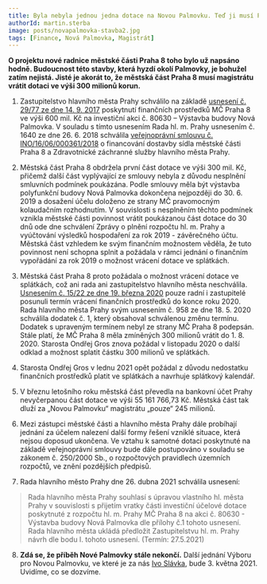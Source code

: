 ```yaml
---
title: Byla nebyla jednou jedna dotace na Novou Palmovku. Teď ji musí Praha 8 vrátit!
authorId: martin.sterba
image: posts/novapalmovka-stavba2.jpg
tags: [Finance, Nová Palmovka, Magistrát]
---
```


**O projektu nové radnice městské části Praha 8 toho bylo už napsáno hodně. Budoucnost této stavby, která hyzdí okolí Palmovky, je bohužel zatím nejistá. Jisté je akorát to, že městská část Praha 8 musí magistrátu vrátit dotaci ve výši 300 milionů korun.**

1. Zastupitelstvo hlavního města Prahy schválilo na základě [usnesení č. 29/77 ze dne 14. 9. 2017](https://palmovkated.cz/Upload/1/3b-usneseni-zastupitelstva-hmp-pdf-ebook-usneseni-c29_77-verze-12-verejne.pdf) poskytnutí finančních prostředků MČ Praha 8 ve výši 600 mil. Kč na investiční akci č. 80630 – Výstavba budovy Nová Palmovka. V souladu s tímto usnesením Rada hl. m. Prahy usnesením č. 1640 ze dne 26. 6. 2018 schválila [veřejnoprávní smlouvu č. INO/16/06/000361/2018](https://smlouvy.gov.cz/smlouva/6158251) o financování dostavby sídla městské části Praha 8 a Zdravotnické záchranné služby hlavního města Prahy. 

2. Městská část Praha 8 obdržela první část dotace ve výši 300 mil. Kč, přičemž další část vyplývající ze smlouvy nebyla z důvodu nesplnění smluvních podmínek poukázána. Podle smlouvy měla být výstavba polyfunkční budovy Nová Palmovka dokončena nejpozději do 30. 6. 2019 a dosažení účelu doloženo ze strany MČ pravomocným kolaudačním rozhodnutím. V souvislosti s nesplněním těchto podmínek vznikla městské části povinnost vrátit poukázanou část dotace do 30 dnů ode dne schválení Zprávy o plnění rozpočtu hl. m. Prahy a vyúčtování výsledků hospodaření za rok 2019 - závěrečného účtu. Městská část vzhledem ke svým finančním možnostem věděla, že tuto povinnost není schopna splnit a požádala v rámci jednání o finančním vypořádání za rok 2019 o možnost vrácení dotace ve splátkách. 

3. Městská část Praha 8 proto požádala o možnost vrácení dotace ve splátkách, což ani rada ani zastupitelstvo hlavního města neschválila. [Usnesením č. 15/22 ze dne 19. března 2020](https://www.praha.eu/public/df/b3/94/3116499_1070989_zps200319.pdf) pouze radní i zastupitelé posunuli termín vrácení finančních prostředků do konce roku 2020. Rada hlavního města Prahy svým usnesením č. 958 ze dne 18. 5. 2020 schválila dodatek č. 1, který obsahoval schválenou změnu termínu. Dodatek s upraveným termínem nebyl ze strany MČ Praha 8 podepsán. Stále platí, že MČ Praha 8 měla zmíněných 300 milionů vrátit do 1. 8. 2020. Starosta Ondřej Gros znova požádal v listopadu 2020 o další odklad a možnost splatit částku 300 milionů ve splátkách. 

4. Starosta Ondřej Gros v lednu 2021 opět požádal z důvodu nedostatku finančních prostředků platit ve splátkách a navrhuje splátkový kalendář. 

5. V březnu letošního roku městská část převedla na bankovní účet Prahy nevyčerpanou část dotace ve výši 55 161 766,73 Kč. Městská část tak dluží za „Novou Palmovku“ magistrátu „pouze“ 245 milionů.

6. Mezi zástupci městské části a hlavního města Prahy dále probíhají jednání za účelem nalezení další formy řešení vzniklé situace, která nejsou doposud ukončena. Ve vztahu k samotné dotaci poskytnuté na základě veřejnoprávní smlouvy bude dále postupováno v souladu se zákonem č. 250/2000 Sb., o rozpočtových pravidlech územních rozpočtů, ve znění pozdějších předpisů.

7. Rada hlavního město Prahy dne 26. dubna 2021 schválila usnesení:
>Rada hlavního města Prahy souhlasí s úpravou vlastního hl. města Prahy v souvislosti s přijetím vratky části investiční účelové dotace poskytnuté z rozpočtu hl. m. Prahy MČ Praha 8 na akci č. 80630 - Výstavba budovy Nová Palmovka dle přílohy č.1 tohoto usnesení. Rada hlavního města ukládá předložit Zastupitelstvu hl. m. Prahy návrh dle bodu I. tohoto usnesení. (Termín: 27.5.2021)

8. **Zdá se, že příběh Nové Palmovky stále nekončí.** Další jednání Výboru pro Novou Palmovku, ve které je za nás [Ivo Slávka](https://praha8.pirati.cz/lide/ivo-slavka.html), bude 3. května 2021. Uvidíme, co se dozvíme. 
